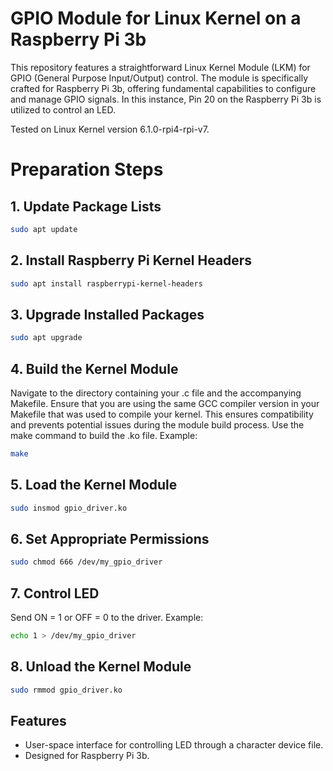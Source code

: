 # GPIO Module for Linux Kernel on a Raspberry Pi 3b

This repository features a straightforward Linux Kernel Module (LKM) for GPIO (General Purpose Input/Output) control. The module is specifically crafted for Raspberry Pi 3b, offering fundamental capabilities to configure and manage GPIO signals. In this instance, Pin 20 on the Raspberry Pi 3b is utilized to control an LED.

Tested on Linux Kernel version 6.1.0-rpi4-rpi-v7.

# Preparation Steps

## 1. Update Package Lists
```bash
sudo apt update
```
## 2. Install Raspberry Pi Kernel Headers
```bash
sudo apt install raspberrypi-kernel-headers
```
## 3. Upgrade Installed Packages
```bash
sudo apt upgrade
```
## 4. Build the Kernel Module

Navigate to the directory containing your .c file and the accompanying Makefile.
Ensure that you are using the same GCC compiler version in your Makefile that was used to compile your kernel.
This ensures compatibility and prevents potential issues during the module build process.
Use the make command to build the .ko file.
Example:
```bash
make
```
## 5. Load the Kernel Module
```bash
sudo insmod gpio_driver.ko
```
## 6. Set Appropriate Permissions
```bash
sudo chmod 666 /dev/my_gpio_driver
```
## 7. Control LED
  Send ON = 1 or OFF = 0 to the driver.
  Example:
```bash
echo 1 > /dev/my_gpio_driver
```
## 8. Unload the Kernel Module
```bash
sudo rmmod gpio_driver.ko
```
## Features

- User-space interface for controlling LED through a character device file.
- Designed for Raspberry Pi 3b.
